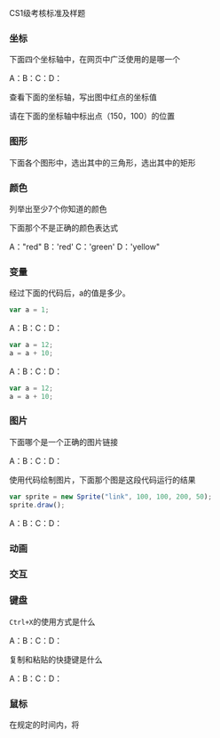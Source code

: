 CS1级考核标准及样题

### 坐标

下面四个坐标轴中，在网页中广泛使用的是哪一个

A：B：C：D：

查看下面的坐标轴，写出图中红点的坐标值



请在下面的坐标轴中标出点（150，100）的位置



### 图形

下面各个图形中，选出其中的三角形，选出其中的矩形



### 颜色

列举出至少7个你知道的颜色

下面那个不是正确的颜色表达式

A："red" 	B：'red'  	C：'green'  	D：'yellow"

### 变量

经过下面的代码后，a的值是多少。

```javascript
var a = 1;
```

A：B：C：D：



```javascript
var a = 12;
a = a + 10;
```

A：B：C：D：



```javascript
var a = 12;
a = a + 10;
```



### 图片

下面哪个是一个正确的图片链接

A：B：C：D：

使用代码绘制图片，下面那个图是这段代码运行的结果

```javascript
var sprite = new Sprite("link", 100, 100, 200, 50);
sprite.draw();
```

A：B：C：D：



### 动画

### 交互

### 键盘

`Ctrl+X`的使用方式是什么

A：B：C：D：

复制和粘贴的快捷键是什么

A：B：C：D：

### 鼠标

在规定的时间内，将


